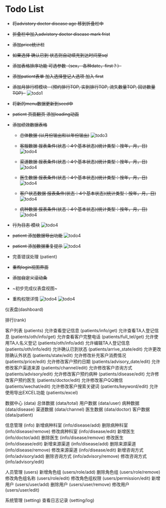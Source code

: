 # Todo List


- ~~将advistory doctor disease age 移到折叠栏中~~

- ~~折叠栏中加入advistory doctor disease mark frist~~

- ~~添加price统计栏~~

- ~~如果选择 确认已到 状态则自动填充到达时间至sql~~

- ~~添加表格排序功能 可选参数（sex， 各种date，first？）~~

- ~~添加patient表单 加入选择登记人选项 加入 first~~

- ~~添加月排行榜模块 （预约排行TOP, 实到排行TOP, 流失数量TOP, 回访数量TOP）~~
![todo1](./todo1.png-del)

- ~~将新的menu数据更新到seed中~~

- ~~patient 页面翻页 添加loading动画~~

+ ~~添加绩效数据表格~~
  - ~~总体数据 (以月份输出和以年份输出)~~
   ![todo3](./todo3.png-del)

  - ~~客服数据 报表条件(状态：4个基本状态)(统计类型：按年，月，日)~~
   ![todo4](./todo4.png-del)

   - ~~渠道数据 报表条件(状态：4个基本状态)(统计类型：按年，月，日)~~
   ![todo4](./todo6.png-del)

   - ~~医生数据 报表条件(状态：4个基本状态)(统计类型：按年，月，日)~~
   ![todo4](./todo7.png-del)

   - ~~客户状态数据 报表条件(状态：4个基本状态)(统计类型：按年，月，日)~~
   ![todo4](./todo8.png-del)

   - ~~病种数据 报表条件(状态：4个基本状态)(统计类型：按年，月，日)~~
   ![todo4](./todo5.png-del)

- ~~行为日志 模块~~
![todo4](./todo9.png-del)

- ~~patient 添加数据导出功能~~
![todo4](./todo12.png-del)

- ~~patient 添加数据重复提示~~
![todo4](./todo13.png-del)

- 完善错误处理 (patient)

- ~~重构login视图界面~~

- ~~添加自定义滚动条~~

- ~初步完成仪表盘视图~

- 重构权限详情
![todo4](./todo10.png-del)
![todo4](./todo11.png-del)

仪表盘(dashboard)

排行(rank)

客户列表 (patients)
    允许查看登记信息 (patients/info/get)
    允许查看TA人登记信息 (patients/oth/info/get)
    允许查看客户完整电话 (patients/full_tel/get)
    允许使用TA人名义登记 (patients/oth/info/add)
    允许编辑TA人登记信息 (patients/oth/info/edit)
    允许确认已到状态 (patients/arrive_state/edit)
    允许更改除确认外状态 (patients/state/edit)
    允许修改补充客户消费情况 (patients/price/edit)
    允许修改客户预约日期 (patients/advisory_date/edit)
    允许修改客户渠道来源 (patients/channel/edit)
    允许修改客户咨询方式 (patients/advisory/edit)
    允许修改客户预约病种 (patients/disease/edit)
    允许修改客户预约医生 (patients/doctor/edit)
    允许修改客户QQ微信 (patients/wechat/edit)
    允许修改客户搜索关键词 (patients/keyword/edit)
    允许使用导出EXCEL功能 (patients/excel)

数据中心 (data)
  总体数据 (data/total)
  用户数据 (data/user)
  病种数据 (data/disease)
  渠道数据 (data/channel)
  医生数据 (data/doctor)
  客户数据 (data/patient)

信息管理 (info)
  新增病种科室 (info/disease/add)
  删除病种科室 (info/disease/remove)
  修改病种科室 (info/disease/edit)
  新增医生 (info/doctor/add)
  删除医生 (info/disease/remove)
  修改医生 (info/disease/edit)
  新增来源渠道 (info/disease/add)
  删除来源渠道 (info/disease/remove)
  修改来源渠道 (info/disease/edit)
  新增咨询方式 (info/advisory/add)
  删除咨询方式 (info/advisory/remove)
  修改咨询方式 (info/advisory/edit)

人员管理 (users)
  新增角色组 (users/role/add)
  删除角色组 (users/role/remove)
  修改角色组名称 (users/role/edit)
  修改角色组权限 (users/permission/edit)
  新增用户 (users/user/add)
  删除用户 (users/user/remove)
  修改用户 (users/user/edit)

系统管理 (setting)
  查看日志记录 (setting/log)
